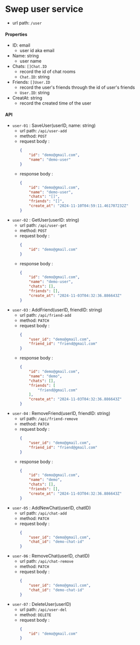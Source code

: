 # Swep user service

- url path: `/user`

#### Properties
- ID: email
    - user id aka email
- Name: string
    - user name
- Chats: `[]Chat.ID`
    - record the id of chat rooms
    - `Chat.ID`: string
- Friends: `[]User.ID`
    - record the user's friends through the id of user's friends
    - `User.ID`: string
- CreatAt: string
    - record the created time of the user

#### API
- `user-01` : SaveUser(userID, name: string)
    - url path: `/api/user-add`
    - method: `POST`
    - request body : 
        ```json
        {
            "id": "demo@gmail.com",
            "name": "demo-user"
        }
        ```
    - response body : 
        ```json
        {
            "id": "demo@gmail.com",
            "name": "demo-user",
            "chats": "[]",
            "friends": "[]",
            "create_at": "2024-11-10T04:59:11.461707232Z"
        }
        ```
- `user-02` : GetUser(userID: string)
    - url path: `/api/user-get`
    - method: `POST`
    - request body :
        ```json
        {
            "id": "demo@gmail.com"
        }
        ```
    - response body : 
        ```json
        {
            "id": "demo@gmail.com",
            "name": "demo-user",
            "chats": [],
            "friends": [],
            "create_at": "2024-11-03T04:32:36.886643Z"
        }
        ```
- `user-03` : AddFriend(userID, friendID: string)
    - url path: `/api/friend-add`
    - method: `PATCH`
    - request body : 
        ```json
        {
            "user_id": "demo@gmail.com",
            "friend_id": "friend@gmail.com"
        }
        ```
    - response body : 
        ```json
        {
            "id": "demo@gmail.com",
            "name": "demo",
            "chats": [],
            "friends": [
                "friend@gmail.com"
            ],
            "create_at": "2024-11-03T04:32:36.886643Z"
        }
        ```
- `user-04` : RemoveFriend(userID, friendID: string)
    - url path: `/api/friend-remove`
    - method: `PATCH`
    - request body :
        ```json
        {
            "user_id": "demo@gmail.com",
            "friend_id": "friend@gmail.com"
        }
        ```
    - response body : 
        ```json
        {
            "id": "demo@gmail.com",
            "name": "demo",
            "chats": [],
            "friends": [],
            "create_at": "2024-11-03T04:32:36.886643Z"
        }
        ```
- `user-05` : AddNewChat(userID, chatID)
    - url path: `/api/chat-add`
    - method: `PATCH`
    - request body : 
        ```json
        {
            "user_id": "demo@gmail.com",
            "chat_id": "demo-chat-id"
        }
        ```
- `user-06` : RemoveChat(userID, chatID)
    - url path: `/api/chat-remove`
    - method: `PATCH`
    - request body : 
        ```json
        {
            "user_id": "demo@gmail.com",
            "chat_id": "demo-chat-id"
        }
        ```
- `user-07` : DeleteUser(userID)
    - url path: `/api/user-del`
    - method: `DELETE`
    - request body : 
        ```json
        {
            "id": "demo@gmail.com"
        }
        ```